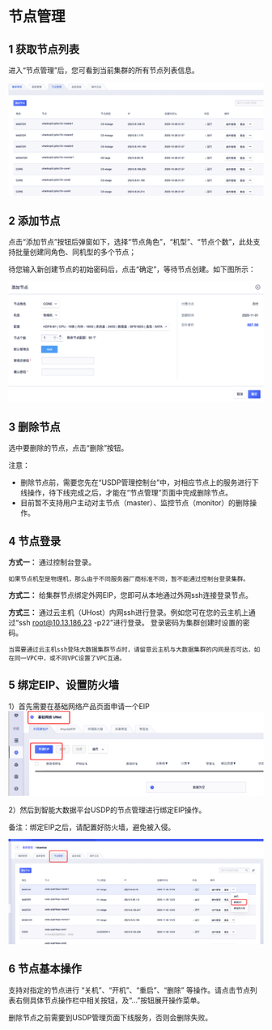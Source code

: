 # 节点管理

## 1 获取节点列表

进入“节点管理”后，您可看到当前集群的所有节点列表信息。

![](/images/节点列表.png)

## 2 添加节点

点击“添加节点”按钮后弹窗如下，选择“节点角色”，“机型”、“节点个数”，此处支持批量创建同角色、同机型的多个节点；

待您输入新创建节点的初始密码后，点击“确定”，等待节点创建。如下图所示：

![](/images/添加节点.png)

## 3 删除节点

选中要删除的节点，点击“删除”按钮。

注意：
* 删除节点前，需要您先在“USDP管理控制台”中，对相应节点上的服务进行下线操作，待下线完成之后，才能在“节点管理”页面中完成删除节点。
* 目前暂不支持用户主动对主节点（master）、监控节点（monitor）的删除操作。


## 4 节点登录

**方式一：** 通过控制台登录。

``如果节点机型是物理机，那么由于不同服务器厂商标准不同，暂不能通过控制台登录集群。``

**方式二：** 给集群节点绑定外网EIP，您即可从本地通过外网ssh连接登录节点。

**方式三：** 通过云主机（UHost）内网ssh进行登录。例如您可在您的云主机上通过“ssh root@10.13.186.23 -p22”进行登录。 登录密码为集群创建时设置的密码。

``当需要通过云主机ssh登陆大数据集群节点时，请留意云主机与大数据集群的内网是否可达，如在同一VPC中，或不同VPC设置了VPC互通。``

## 5 绑定EIP、设置防火墙

1）首先需要在基础网络产品页面申请一个EIP
![](/images/申请EIP.png)

2）然后到智能大数据平台USDP的节点管理进行绑定EIP操作。

备注：绑定EIP之后，请配置好防火墙，避免被入侵。

![](/images/绑定EIP.png)


## 6 节点基本操作

支持对指定的节点进行 “关机”、“开机”、“重启”、“删除” 等操作。请点击节点列表右侧具体节点操作栏中相关按钮，及“…”按钮展开操作菜单。

删除节点之前需要到USDP管理页面下线服务，否则会删除失败。

